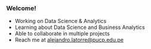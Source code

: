 ### Welcome!
- Working on Data Science & Analytics
- Learning about Data Science and Business Analytics
- Able to collaborate in multiple projects
- Reach me at alejandro.latorre@pucp.edu.pe
<!--
**alejlatorre/alejlatorre** is a ✨ _special_ ✨ repository because its `README.md` (this file) appears on your GitHub profile.
-->
